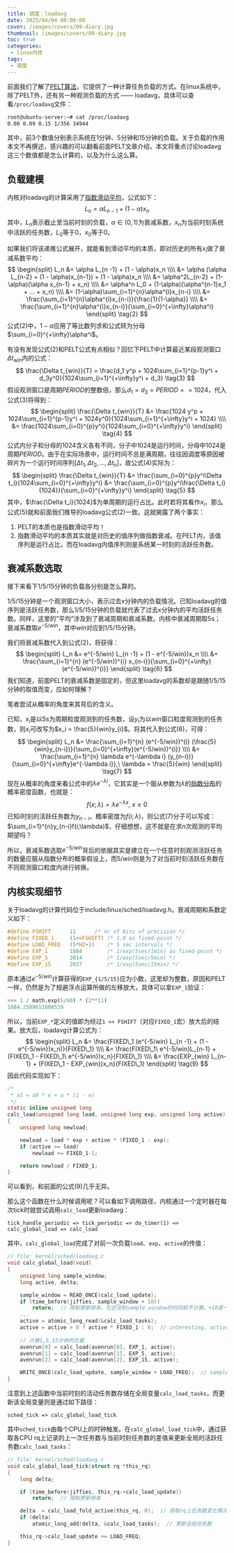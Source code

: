 ```yaml
---
title: 调度：loadavg
date: 2025/04/04 00:00:00
cover: /images/covers/09-diary.jpg
thumbnail: /images/covers/09-diary.jpg
toc: true
categories: 
 - linux内核
tags:
 - 调度
---
```


前面我们了解了[PELT算法](/linux内核-调度：PELT算法/)，它提供了一种计算任务负载的方式。在linux系统中，除了PELT外，还有另一种观测负载的方式 —— loadavg，具体可以查看`/proc/loadavg`文件：

```bash
root@ubuntu-server:~# cat /proc/loadavg 
0.00 0.09 0.15 1/356 34944
```

其中，前3个数值分别表示系统在1分钟、5分钟和15分钟的负载。关于负载的作用本文不再撰述，感兴趣的可以翻看前面PELT文章介绍，本文将重点讨论loadavg这三个数值都是怎么计算的，以及为什么这么算。

<!-- more -->

## 负载建模

内核对loadavg的计算采用了[指数滑动平均](https://zh.wikipedia.org/wiki/%E7%A7%BB%E5%8B%95%E5%B9%B3%E5%9D%87#%E6%8C%87%E6%95%B8%E7%A7%BB%E5%8B%95%E5%B9%B3%E5%9D%87)，公式如下：
$$
L_n = \alpha L_{n -1} + (1 - \alpha)x_n  \tag{1}
$$
其中，$L_n$表示截止至当前时刻的负载，$\alpha \in (0, 1)$为衰减系数，$x_n$为当前时刻系统中活跃的任务数，$L_0$等于0，$x_0$等于0。

如果我们将该递推公式展开，就能看到滑动平均的本质，即对历史的所有${x_i}$做了衰减系数平均：
$$
\begin{split}
L_n &= \alpha L_{n -1} + (1 - \alpha)x_n \\\\
&= \alpha (\alpha L_{n-2} + (1 - \alpha)x_{n-1}) + (1 - \alpha)x_n \\\\
&= \alpha^2L_{n-2} + (1-\alpha)(\alpha x_{n-1} + x_n) \\\\
&= \alpha^n L_0 + (1-\alpha)(\alpha^{n-1}x_1 + ... + x_n) \\\\
&= (1-\alpha)\sum_{i=1}^{n}\alpha^{i}x_{n-i} \\\\
&= \frac{\sum_{i=1}^{n}\alpha^{i}x_{n-i}}{\frac{1}{1-\alpha}} \\\\
&= \frac{\sum_{i=1}^{n}\alpha^{i}x_{n-i}}{\sum_{i=0}^{+\infty}\alpha^i}
\end{split} \tag{2}
$$
公式(2)中，$1-\alpha$应用了等比数列求和公式转为分母$\sum_{i=0}^{+\infty}\alpha^i$。

有没有发现公式(2)和PELT公式有点相似？回忆下PELT中计算最近某段观测窗口$\Delta t_{win}$内的公式：
$$
\frac{\Delta t_{win}}{T} 
= \frac{d_1 y^p + 1024\sum_{i=1}^{p-1}y^i + d_3y^0}{1024\sum_{i=1}^{+\infty}y^i + d_3}  \tag{3}
$$
假设观测窗口是周期$PERIOD$的整数倍，那么$d_1 = d_3 = PERIOD == 1024$，代入公式(3)将得到：
$$
\begin{split}
\frac{\Delta t_{win}}{T}
&= \frac{1024 y^p + 1024\sum_{i=1}^{p-1}y^i + 1024y^0}{1024\sum_{i=1}^{+\infty}y^i + 1024} \\\\
&= \frac{1024\sum_{i=0}^{p}y^i}{1024\sum_{i=0}^{+\infty}y^i}
\end{split}  \tag{4}
$$
公式内分子和分母的1024含义各有不同，分子中1024是运行时间，分母中1024是周期$PERIOD$。由于在实际场景中，运行时间不总是满周期，往往因调度等原因被碎片为一个运行时间序列$[\Delta t_1, \Delta t_2, ..., \Delta t_n]$，故公式(4)实际为：
$$
\begin{split}
\frac{\Delta t_{win}}{T}
&= \frac{\sum_{i=0}^{p}y^i\Delta t_i}{1024\sum_{i=0}^{+\infty}y^i}
&= \frac{\sum_{i=0}^{p}y^i\frac{\Delta t_i}{1024}}{\sum_{i=0}^{+\infty}y^i}
\end{split}  \tag{5}
$$
其中，$\frac{\Delta t_i}{1024}$为单周期的运行占比。此时若将其看作$x_i$，那么公式(5)就和前面我们推导的loadavg公式(2)一致。这就揭露了两个事实：

1. PELT的本质也是指数滑动平均！
2. 指数滑动平均的本质其实就是对历史的值序列做指数衰减。在PELT内，该值序列是运行占比，而在loadavg内值序列则是系统某一时刻的活跃任务数。

## 衰减系数选取

接下来看下1/5/15分钟的负载各分别是怎么算的。

1/5/15分钟是一个观测窗口大小，表示过去x分钟内的负载情况。已知loadavg的值序列是活跃任务数，那么1/5/15分钟的负载就代表了过去x分钟内的平均活跃任务数。同样，这里的“平均”涉及到了衰减周期和衰减系数。内核中衰减周期取5s；衰减系数取$e^{-5/win}$，其中$win$对应到1/5/15分钟。

我们将衰减系数代入到公式(2)，将获得：
$$
\begin{split}
L_n &= e^{-5/win} L_{n -1} + (1 - e^{-5/win})x_n \\\\
&= \frac{\sum_{i=1}^{n} (e^{-5/win})^{i} x_{n-i}}{\sum_{i=0}^{+\infty}(e^{-5/win})^{i}}
\end{split}  \tag{6}
$$
我们知道，前面PELT的衰减系数是固定的，但这里loadavg的系数却是跟随1/5/15分钟的取值而变，应如何理解？

笔者尝试从概率的角度来其背后的含义。

已知，$x_i$是以5s为周期粒度观测到的任务数，设$y_i$为以$win$窗口粒度观测到的任务数，则$x_i$可改写为$x_i = \frac{5}{win}y_{i}$。将其代入到公式(6)，可得：
$$
\begin{split}
L_n &= \frac{\sum_{i=1}^{n} (e^{-5/win})^{i} (\frac{5}{win}y_{n-i})}{\sum_{i=0}^{+\infty}(e^{-5/win})^{i}} \\\\
&= \frac{\sum_{i=1}^{n} \lambda e^{-\lambda i} (y_{n-i})}{\sum_{i=0}^{+\infty}e^{-\lambda i}},\ \lambda = \frac{5}{win}
\end{split}  \tag{7}
$$
现在从概率的角度来看公式中的$\lambda e^{-\lambda i}$，它其实是一个服从参数为$\lambda$的[指数分布](https://zh.wikipedia.org/wiki/%E6%8C%87%E6%95%B0%E5%88%86%E5%B8%83)的概率密度函数，也就是：
$$
f(x;\lambda) = \lambda e^{-\lambda x}, \ x \ge 0 \tag{8}
$$
已知$i$时刻的活跃任务数为$y_{n-i}$，概率密度为$f(i;\lambda)$，则公式(7)分子可以写成：$\sum_{i=1}^{n}y_{n-i}f(i;\lambda)$，仔细想想，这不就是在求$n$次观测的平均期望吗？

所以，衰减系数选取$e^{-5/win}$背后的依据其实是建立在一个任意时刻观测活跃任务的数量应服从指数分布的概率假设上，而$5/win$则是为了对当前时刻活跃任务数在不同观测窗口粒度内进行转换。

## 内核实现细节

关于loadavg的计算代码位于include/linux/sched/loadavg.h。衰减周期和系数定义如下：

```c
#define FSHIFT		11		/* nr of bits of precision */
#define FIXED_1		(1<<FSHIFT)	/* 1.0 as fixed-point */
#define LOAD_FREQ	(5*HZ+1)	/* 5 sec intervals */
#define EXP_1		1884		/* 1/exp(5sec/1min) as fixed-point */
#define EXP_5		2014		/* 1/exp(5sec/5min) */
#define EXP_15		2037		/* 1/exp(5sec/15min) */
```

原本通过$e^{-5/win}$计算获得的`EXP_{1/5/15}`应为小数，这里却为整数，原因和PELT一样，仍然是为了规避浮点运算所做的左移放大，具体可以拿`EXP_1`验证：

```python
>>> 1 / math.exp(5/60) * (2**11)
1884.2509611608539
```

所以，当前`EXP_*`定义的值即为经过`1 << FSHIFT`（对应`FIXED_1`宏）放大后的结果。放大后，loadavg计算公式为：
$$
\begin{split}
L_n &= \frac{FIXED\_1 (e^{-5/win} L_{n -1} + (1 - e^{-5/win})x_n)}{FIXED\_1} \\\\
&= \frac{FIXED\_1\ e^{-5/win}L_{n-1} + (FIXED\_1 - FIXED\_1\ e^{-5/win})x_n}{FIXED\_1} \\\\
&= \frac{EXP_{win} L_{n-1} + (FIXED\_1 - EXP_{win})x_n}{FIXED\_1}
\end{split} \tag{9}
$$
因此代码实现如下：

```c
/*
 * a1 = a0 * e + a * (1 - e)
 */
static inline unsigned long
calc_load(unsigned long load, unsigned long exp, unsigned long active)
{
	unsigned long newload;

	newload = load * exp + active * (FIXED_1 - exp);
	if (active >= load)
		newload += FIXED_1-1;

	return newload / FIXED_1;
}
```
可以看到，和前面的公式(9)几乎无异。

那么这个函数在什么时候调用呢？可以看如下调用路径，内核通过一个定时器在每次tick时就尝试调用`calc_load`更新loadavg：

`tick_handle_periodic => tick_periodic => do_timer(1) => calc_global_load => calc_load`

其中，`calc_global_load`完成了对前一次负载`load`、`exp`、`active`的传值：

```c
// file: kernel/sched/loadavg.c
void calc_global_load(void)
{
	unsigned long sample_window;
	long active, delta;

	sample_window = READ_ONCE(calc_load_update);
	if (time_before(jiffies, sample_window + 10))
		return;  // 限制更新频率，在还没到sample_window的时间前不计算。+10是一个经验值，确保CPU已经更新了calc_load_tasks
    ...
	active = atomic_long_read(&calc_load_tasks);
	active = active > 0 ? active * FIXED_1 : 0;  // interesting, active也做了放大。是担心任务数值太小导致最终load变化不明显？
	
    // 计算1,5,15分钟的负载
	avenrun[0] = calc_load(avenrun[0], EXP_1, active);
	avenrun[1] = calc_load(avenrun[1], EXP_5, active);
	avenrun[2] = calc_load(avenrun[2], EXP_15, active);

	WRITE_ONCE(calc_load_update, sample_window + LOAD_FREQ);  // sample_window往后LOAD_FREQ递增，表示在LOAD_FREQ后再进行计算
}
```

注意到上述函数中当前时刻的活动任务数存储在全局变量`calc_load_tasks`，而更新该全局变量则是通过如下路径：

`sched_tick => calc_global_load_tick`

其中`sched_tick`由每个CPU上的时钟触发。在`calc_global_load_tick`中，通过获取各CPU rq上记录的上一次任务数与当前时刻任务数的差值来更新全局的活跃任务数`calc_load_tasks`：

```c
// file: kernel/sched/loadavg.c
void calc_global_load_tick(struct rq *this_rq)
{
	long delta;

	if (time_before(jiffies, this_rq->calc_load_update))
		return;  // 限制更新频率

	delta  = calc_load_fold_active(this_rq, 0);  // 获取rq上任务数变化情况
	if (delta)
		atomic_long_add(delta, &calc_load_tasks);  // 更新全局任务数

	this_rq->calc_load_update += LOAD_FREQ;
}
```
